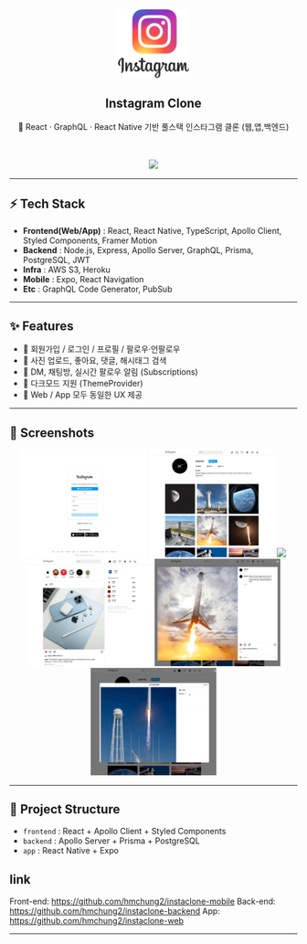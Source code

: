 <div align="center">
  <a href="https://instagram-gw.netlify.app">
    <img height="120" src="./previews/instagram_logo.png" />
  </a>
  <h2>Instagram Clone</h2>
  <p>📸 React · GraphQL · React Native 기반 풀스택 인스타그램 클론 (웹,앱,백엔드)</p>
  <br /><br />
  <img height="600" src="./previews/1.gif" />
</div>

---

## ⚡️ Tech Stack
- **Frontend(Web/App)** : React, React Native, TypeScript, Apollo Client, Styled Components, Framer Motion  
- **Backend** : Node.js, Express, Apollo Server, GraphQL, Prisma, PostgreSQL, JWT  
- **Infra** : AWS S3, Heroku  
- **Mobile** : Expo, React Navigation  
- **Etc** : GraphQL Code Generator, PubSub  

---

## ✨ Features

- 👤 회원가입 / 로그인 / 프로필 / 팔로우·언팔로우  
- 📸 사진 업로드, 좋아요, 댓글, 해시태그 검색  
- 💬 DM, 채팅방, 실시간 팔로우 알림 (Subscriptions)  
- 🌙 다크모드 지원 (ThemeProvider)  
- 📱 Web / App 모두 동일한 UX 제공  

---

## 📸 Screenshots

<p align="center">
  <img src="./previews/2.gif" width="220" />
  <img src="./previews/3.gif" width="220" />
  <img src="./previews/4.gif" width="220" />
  <img src="./previews/5.gif" width="220" />
  <img src="./previews/6.gif" width="220" />
  <img src="./previews/7.gif" width="220" />
</p>

---

## 🚀 Project Structure

- `frontend` : React + Apollo Client + Styled Components  
- `backend` : Apollo Server + Prisma + PostgreSQL  
- `app` : React Native + Expo  

## link
Front-end: https://github.com/hmchung2/instaclone-mobile
Back-end: https://github.com/hmchung2/instaclone-backend
App: https://github.com/hmchung2/instaclone-web

---